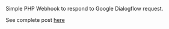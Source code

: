 Simple PHP Webhook to respond to Google Dialogflow request.

See complete post [here](https://medium.com/@mariojr.rcosta/como-construir-um-chatbot-do-whatsapp-usando-twilio-dialogflow-e-php-7a6eef4adcc2)
